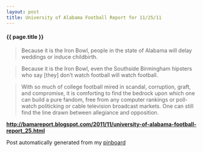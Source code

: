 ```yaml
---
layout: post
title: University of Alabama Football Report for 11/25/11
---
```


#### {{ page.title }}

> Because it is the Iron Bowl, people in the state of Alabama will delay weddings or induce childbirth.
  
> 
  
> Because it is the Iron Bowl, even the Southside Birmingham hipsters who say [they] don’t watch football will watch football.
  
> 
  
> With so much of college football mired in scandal, corruption, graft, and compromise, it is comforting to find the bedrock upon which one can build a pure fandom, free from any computer rankings or poll-watch politicking or cable television broadcast markets. One can still find the line drawn between allegiance and opposition.  

<strong><a href='http://bamareport.blogspot.com/2011/11/university-of-alabama-football-report_25.html'>http://bamareport.blogspot.com/2011/11/university-of-alabama-football-report_25.html</a></strong>

Post automatically generated from my <a href="http://pinboard.in/u:ndfine">pinboard</a>
